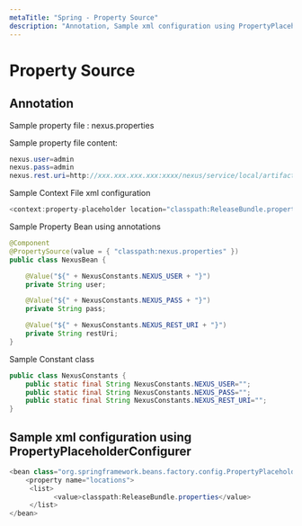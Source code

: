 ```yaml
---
metaTitle: "Spring - Property Source"
description: "Annotation, Sample xml configuration using PropertyPlaceholderConfigurer"
---
```


# Property Source



## Annotation


Sample property file : nexus.properties

Sample property file content:

```java
nexus.user=admin
nexus.pass=admin
nexus.rest.uri=http://xxx.xxx.xxx.xxx:xxxx/nexus/service/local/artifact/maven/content

```

Sample Context File xml configuration

```java
<context:property-placeholder location="classpath:ReleaseBundle.properties" />

```

Sample Property Bean using annotations

```java
@Component
@PropertySource(value = { "classpath:nexus.properties" })
public class NexusBean {

    @Value("${" + NexusConstants.NEXUS_USER + "}")
    private String user;

    @Value("${" + NexusConstants.NEXUS_PASS + "}")
    private String pass;

    @Value("${" + NexusConstants.NEXUS_REST_URI + "}")
    private String restUri;
}

```

Sample Constant class

```java
public class NexusConstants {
    public static final String NexusConstants.NEXUS_USER="";
    public static final String NexusConstants.NEXUS_PASS="";
    public static final String NexusConstants.NEXUS_REST_URI="";
}

```



## Sample xml configuration using PropertyPlaceholderConfigurer


```java
<bean class="org.springframework.beans.factory.config.PropertyPlaceholderConfigurer">
    <property name="locations">
     <list>
           <value>classpath:ReleaseBundle.properties</value>
     </list>
</bean>

```


